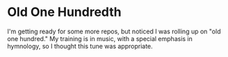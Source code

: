 # Old One Hundredth

I'm getting ready for some more repos, but noticed I was rolling up on "old one hundred."
My training is in music, with a special emphasis in hymnology, so I thought this tune was appropriate.


